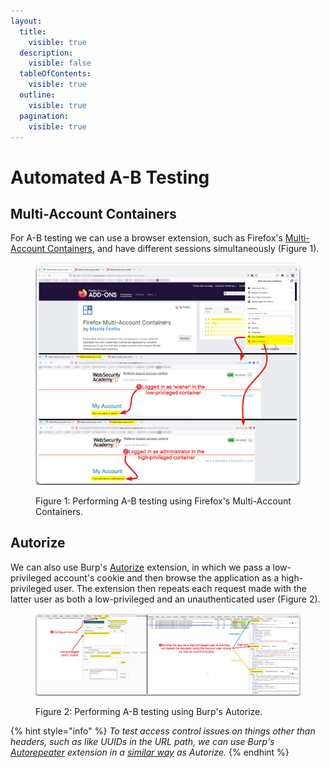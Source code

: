 ```yaml
---
layout:
  title:
    visible: true
  description:
    visible: false
  tableOfContents:
    visible: true
  outline:
    visible: true
  pagination:
    visible: true
---
```


# Automated A-B Testing

## Multi-Account Containers <a href="#multi-account-containers" id="multi-account-containers"></a>

For A-B testing we can use a browser extension, such as Firefox's [Multi-Account Containers](https://addons.mozilla.org/en-GB/firefox/addon/multi-account-containers/), and have different sessions simultaneously (Figure 1).

<figure><img src="../../../.gitbook/assets/web_auth_a-b_testing_1.png" alt=""><figcaption><p>Figure 1: Performing A-B testing using Firefox's Multi-Account Containers.</p></figcaption></figure>

## Autorize <a href="#autorize" id="autorize"></a>

We can also use Burp's [Autorize](https://portswigger.net/bappstore/f9bbac8c4acf4aefa4d7dc92a991af2f) extension, in which we pass a low-privileged account's cookie and then browse the application as a high-privileged user. The extension then repeats each request made with the latter user as both a low-privileged and an unauthenticated user (Figure 2).

<figure><img src="../../../.gitbook/assets/web_auth_a-b_testing_2.png" alt=""><figcaption><p>Figure 2: Performing A-B testing using Burp's Autorize.</p></figcaption></figure>

{% hint style="info" %}
_To test access control issues on things other than headers, such as like UUIDs in the URL path, we can use Burp's_ [_Autorepeater_](https://portswigger.net/bappstore/f89f2837c22c4ab4b772f31522647ed8) _extension in a_ [_similar way_](https://youtu.be/3K1-a7dnA60?t=351) _as Autorize._
{% endhint %}
